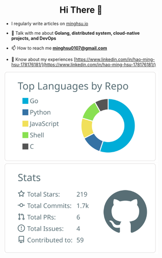 <h1 align="center">Hi There 👋</h1>

- I regularly write articles on [minghsu.io](https://minghsu.io)

- 💬 Talk with me about **Golang, distributed system, cloud-native projects, and DevOps**

- 📫 How to reach me **minghsu0107@gmail.com**

- 📄 Know about my experiences [https://www.linkedin.com/in/hao-ming-hsu-178176181/](https://www.linkedin.com/in/hao-ming-hsu-178176181/)

[![](https://raw.githubusercontent.com/minghsu0107/minghsu0107/main/profile-summary-card-output/default/1-repos-per-language.svg)](https://github.com/vn7n24fzkq/github-profile-summary-cards) 
[![](https://raw.githubusercontent.com/minghsu0107/minghsu0107/main/profile-summary-card-output/default/3-stats.svg)](https://github.com/vn7n24fzkq/github-profile-summary-cards)
